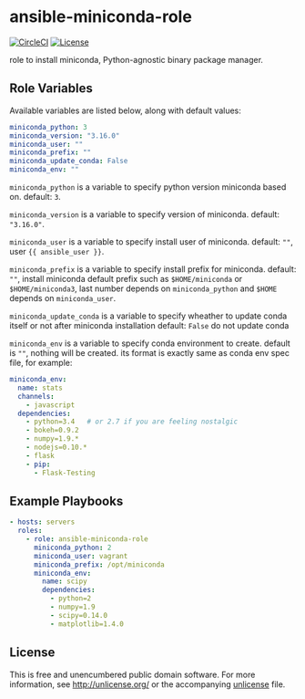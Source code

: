 # ansible-miniconda-role

[![CircleCI](https://img.shields.io/circleci/project/uchida/ansible-miniconda-role.svg)](https://circleci.com/gh/uchida/ansible-miniconda-role)
[![License](https://img.shields.io/github/license/uchida/ansible-miniconda-role.svg)](http://unlicense.org/)

role to install miniconda, Python-agnostic binary package manager.

## Role Variables

Available variables are listed below, along with default values:

```yaml
miniconda_python: 3
miniconda_version: "3.16.0"
miniconda_user: ""
miniconda_prefix: ""
miniconda_update_conda: False
miniconda_env: ""
```

`miniconda_python` is a variable to specify python version miniconda based on.
default: `3`.

`miniconda_version` is a variable to specify version of miniconda.
default: `"3.16.0"`.

`miniconda_user` is a variable to specify install user of miniconda.
default: `""`, user `{{ ansible_user }}`.

`miniconda_prefix` is a variable to specify install prefix for miniconda.
default: `""`, install miniconda default prefix such as `$HOME/miniconda` or `$HOME/miniconda3`,
last number depends on `miniconda_python` and `$HOME` depends on `miniconda_user`.

`miniconda_update_conda` is a variable to specify
wheather to update conda itself or not after miniconda installation
default: `False` do not update conda

`miniconda_env` is a variable to specify conda environment to create.
default is `""`, nothing will be created.
its format is exactly same as conda env spec file, for example:
```yaml
miniconda_env:
  name: stats
  channels:
    - javascript
  dependencies:
    - python=3.4   # or 2.7 if you are feeling nostalgic
    - bokeh=0.9.2
    - numpy=1.9.*
    - nodejs=0.10.*
    - flask
    - pip:
      - Flask-Testing
```

## Example Playbooks

```yaml
- hosts: servers
  roles:
    - role: ansible-miniconda-role
      miniconda_python: 2
      miniconda_user: vagrant
      miniconda_prefix: /opt/miniconda
      miniconda_env:
        name: scipy
        dependencies:
          - python=2
          - numpy=1.9
          - scipy=0.14.0
          - matplotlib=1.4.0
```

## License

This is free and unencumbered public domain software.  For more information,
see http://unlicense.org/ or the accompanying [unlicense](unlicense) file.

